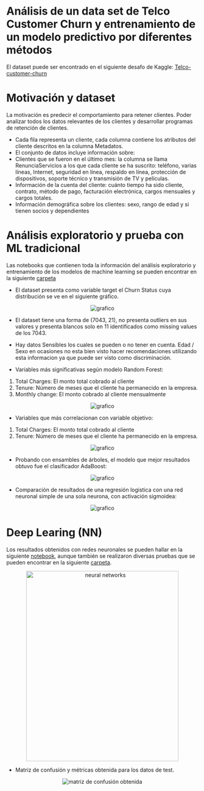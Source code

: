 # Análisis de un data set de Telco Customer Churn y entrenamiento de un modelo predictivo por diferentes métodos

El dataset puede ser encontrado en el siguiente desafo de Kaggle: [Telco-customer-churn](https://www.kaggle.com/blastchar/telco-customer-churn)


# Motivación y dataset

La motivación es predecir el comportamiento para retener clientes. Poder analizar todos los datos relevantes de los clientes y desarrollar programas de retención de clientes.

* Cada fila representa un cliente, cada columna contiene los atributos del cliente descritos en la columna Metadatos.
* El conjunto de datos incluye información sobre:
* Clientes que se fueron en el último mes: la columna se llama RenunciaServicios a los que cada cliente se ha suscrito: teléfono, varias líneas, Internet, seguridad en línea, respaldo en línea, protección de dispositivos, soporte técnico y transmisión de TV y películas.
* Información de la cuenta del cliente: cuánto tiempo ha sido cliente, contrato, método de pago, facturación electrónica, cargos mensuales y cargos totales.
* Información demográfica sobre los clientes: sexo, rango de edad y si tienen socios y dependientes

# Análisis exploratorio y prueba con ML tradicional

Las notebooks que contienen toda la información del análisis exploratorio y entrenamiento de los modelos de machine learning se pueden encontrar en la siguiente [carpeta](https://github.com/Adrok24/tp_digital_house/blob/version_1/ML/)

* El dataset presenta como variable target el Churn Status cuya distribución se ve en el siguiente gráfico.

<p align="center">
  <img src="https://github.com/Adrok24/tp_digital_house/blob/version_1/imagenes/image_1.png?raw=true" alt="grafico"/>
</p>

* El dataset tiene una forma de (7043, 21), no presenta outliers en sus valores y presenta blancos solo en 11 identificados como missing values de los 7043.

* Hay datos Sensibles los cuales se pueden o no tener en cuenta. Edad / Sexo en ocasiones no esta bien visto hacer recomendaciones utilizando esta informacion ya que puede ser visto como discriminación.

* Variables más significativas según modelo Random Forest:

1. Total Charges: El monto total cobrado al cliente
2. Tenure: Número de meses que el cliente ha
permanecido en la empresa.
3. Monthly change: El monto cobrado al cliente mensualmente

<p align="center">
  <img src="https://github.com/Adrok24/tp_digital_house/blob/version_1/imagenes/image_2.png?raw=true" alt="grafico"/>
</p>

* Variables que más correlacionan con variable objetivo:

1. Total Charges: El monto total cobrado al cliente
2. Tenure: Número de meses que el cliente ha permanecido en la empresa.

<p align="center">
  <img src="https://github.com/Adrok24/tp_digital_house/blob/version_1/imagenes/image_3.png?raw=true" alt="grafico"/>
</p>

* Probando con ensambles de árboles, el modelo que mejor resultados obtuvo fue el clasificador AdaBoost:

<p align="center">
  <img src="https://github.com/Adrok24/tp_digital_house/blob/version_1/imagenes/image_4.png?raw=true" alt="grafico"/>
</p>

* Comparación de resultados de una regresión logistica con una red neuronal simple de una sola neurona, con activación sigmoidea:

<p align="center">
  <img src="https://github.com/Adrok24/tp_digital_house/blob/version_1/imagenes/image_6.png?raw=true" alt="grafico"/>
</p>


# Deep Learing (NN)

Los resultados obtenidos con redes neuronales se pueden hallar en la siguiente [notebook](https://github.com/Adrok24/tp_digital_house/blob/version_1/neural_networks/NN_final.ipynb), aunque también se realizaron diversas pruebas que se pueden encontrar en la siguiente [carpeta](https://github.com/Adrok24/tp_digital_house/blob/version_1/neural_networks/).

<p  align="center">
  <img src="https://github.com/Adrok24/tp_digital_house/blob/version_1/imagenes/image_7.png?raw=true" width="400" height="500" alt="neural networks"/>
</p>

* Matriz de confusión y métricas obtenida para los datos de test.

<p align="center">
  <img src="https://github.com/Adrok24/tp_digital_house/blob/version_1/imagenes/image_8.png?raw=true" alt="matriz de confusión obtenida"/>
</p>
